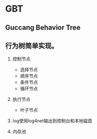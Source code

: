 # GBT
Guccang Behavior Tree
---
## 行为树简单实现。
1. 控制节点
    + 选择节点
    + 顺序节点
    + 条件节点
    + 循环节点

2. 执行节点
   + 叶子节点
  
3. log使用log4net输出到控制台和本地磁盘

4. 内存池
